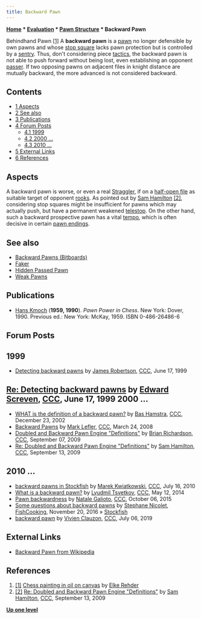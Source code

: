 ```yaml
---
title: Backward Pawn
---
```

**[Home](Home "Home") * [Evaluation](Evaluation "Evaluation") * [Pawn Structure](Pawn_Structure "Pawn Structure") * Backward Pawn**

[](http://www.elke-rehder.de/Chess_Paintings.htm) Behindhand Pawn <a id="cite-note-1" href="#cite-ref-1">[1]</a>
A **backward pawn** is a [pawn](Pawn "Pawn") no longer defensible by own pawns and whose [stop square](Stop_Square "Stop Square") lacks pawn protection but is controlled by a [sentry](Sentry "Sentry"). Thus, don't considering piece [tactics](Tactics "Tactics"), the backward pawn is not able to push forward without being lost, even establishing an opponent [passer](Passed_Pawn "Passed Pawn"). If two opposing pawns on adjacent files in knight distance are mutually backward, the more advanced is not considered backward.

## Contents

- [1 Aspects](#aspects)
- [2 See also](#see-also)
- [3 Publications](#publications)
- [4 Forum Posts](#forum-posts)
  - [4.1 1999](#1999)
  - [4.2 2000 ...](#2000-...)
  - [4.3 2010 ...](#2010-...)
- [5 External Links](#external-links)
- [6 References](#references)

## Aspects

A backward pawn is worse, or even a real [Straggler](</Backward_Pawns_(Bitboards)#Straggler> "Backward Pawns (Bitboards)"), if on a [half-open file](Half-open_File "Half-open File") as suitable target of opponent [rooks](Rook "Rook"). As pointed out by [Sam Hamilton](Sam_Hamilton "Sam Hamilton") <a id="cite-note-2" href="#cite-ref-2">[2]</a>, considering stop squares might be insufficient for pawns which may actually push, but have a permanent weakened [telestop](Pawn_Spans#StopandDistantStop "Pawn Spans"). On the other hand, such a backward prospective pawn has a vital [tempo](Tempo "Tempo"), which is often decisive in certain [pawn endings](Pawn_Endgame "Pawn Endgame").

## See also

- [Backward Pawns (Bitboards)](</Backward_Pawns_(Bitboards)> "Backward Pawns (Bitboards)")
- [Faker](Faker "Faker")
- [Hidden Passed Pawn](Hidden_Passed_Pawn "Hidden Passed Pawn")
- [Weak Pawns](Weak_Pawns "Weak Pawns")

## Publications

- [Hans Kmoch](Hans_Kmoch "Hans Kmoch") (**1959, 1990**). *Pawn Power in Chess*. New York: Dover, 1990. Previous ed.: New York: McKay, 1959. ISBN 0-486-26486-6

## Forum Posts

## 1999

- [Detecting backward pawns](https://www.stmintz.com/ccc/index.php?id=56328) by [James Robertson](James_Robertson "James Robertson"), [CCC](CCC "CCC"), June 17, 1999

## [Re: Detecting backward pawns](https://www.stmintz.com/ccc/index.php?id=56431) by [Edward Screven](index.php?title=Edward_Screven&action=edit&redlink=1 "Edward Screven (page does not exist)"), [CCC](CCC "CCC"), June 17, 1999 2000 ...

- [WHAT is the definition of a backward pawn?](https://www.stmintz.com/ccc/index.php?id=272739) by [Bas Hamstra](Bas_Hamstra "Bas Hamstra"), [CCC](CCC "CCC"), December 23, 2002
- [Backward Pawns](http://www.talkchess.com/forum/viewtopic.php?t=20320) by [Mark Lefler](Mark_Lefler "Mark Lefler"), [CCC](CCC "CCC"), March 24, 2008
- [Doubled and Backward Pawn Engine "Definitions"](http://www.talkchess.com/forum/viewtopic.php?t=29689) by [Brian Richardson](Brian_Richardson "Brian Richardson"), [CCC](CCC "CCC"), September 07, 2009
- [Re: Doubled and Backward Pawn Engine "Definitions"](http://www.talkchess.com/forum/viewtopic.php?topic_view=threads&p=290991&t=29689) by [Sam Hamilton](Sam_Hamilton "Sam Hamilton"), [CCC](CCC "CCC"), September 13, 2009

## 2010 ...

- [backward pawns in Stockfish](http://www.talkchess.com/forum/viewtopic.php?t=35459) by [Marek Kwiatkowski](index.php?title=Marek_Kwiatkowski&action=edit&redlink=1 "Marek Kwiatkowski (page does not exist)"), [CCC](CCC "CCC"), July 16, 2010
- [What is a backward pawn?](http://www.talkchess.com/forum/viewtopic.php?t=52300) by [Lyudmil Tsvetkov](Lyudmil_Tsvetkov "Lyudmil Tsvetkov"), [CCC](CCC "CCC"), May 12, 2014
- [Pawn backwardness](http://www.talkchess.com/forum/viewtopic.php?t=57861) by [Natale Galioto](index.php?title=Natale_Galioto&action=edit&redlink=1 "Natale Galioto (page does not exist)"), [CCC](CCC "CCC"), October 06, 2015
- [Some questions about backward pawns](https://groups.google.com/d/msg/fishcooking/7v29HZhwDsk/DFesjUyZAAAJ) by [Stephane Nicolet](Stephane_Nicolet "Stephane Nicolet"), [FishCooking](Computer_Chess_Forums "Computer Chess Forums"), November 20, 2016 » [Stockfish](Stockfish "Stockfish")
- [backward pawn](http://www.talkchess.com/forum3/viewtopic.php?f=7&t=71205) by [Vivien Clauzon](Vivien_Clauzon "Vivien Clauzon"), [CCC](CCC "CCC"), July 06, 2019

## External Links

- [Backward Pawn from Wikipedia](https://en.wikipedia.org/wiki/Backward_pawn)

## References

1. <a id="cite-ref-1" href="#cite-note-1">[1]</a> [Chess painting in oil on canvas](http://www.elke-rehder.de/Chess_Paintings.htm) by [Elke Rehder](Arts#Rehder "Arts")
1. <a id="cite-ref-2" href="#cite-note-2">[2]</a> [Re: Doubled and Backward Pawn Engine "Definitions"](http://www.talkchess.com/forum/viewtopic.php?topic_view=threads&p=290991&t=29689) by [Sam Hamilton](Sam_Hamilton "Sam Hamilton"), [CCC](CCC "CCC"), September 13, 2009

**[Up one level](Pawn_Structure "Pawn Structure")**

